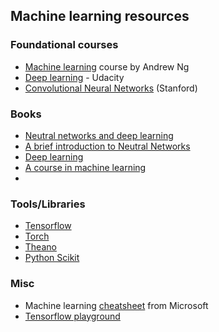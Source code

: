 ## Machine learning resources

### Foundational courses
* [Machine learning](https://www.coursera.org/learn/machine-learning/) course by Andrew Ng
* [Deep learning](https://classroom.udacity.com/courses/ud730) - Udacity
* [Convolutional Neural Networks](http://cs231n.stanford.edu/) (Stanford)

### Books
* [Neutral networks and deep learning](http://neuralnetworksanddeeplearning.com/index.html)
* [A brief introduction to Neutral Networks](http://www.dkriesel.com/en/science/neural_networks)
* [Deep learning](http://www.deeplearningbook.org/)
* [A course in machine learning](http://ciml.info/)
* 


### Tools/Libraries
* [Tensorflow](https://www.tensorflow.org/)
* [Torch](http://torch.ch/)
* [Theano](http://deeplearning.net/software/theano/)
* [Python Scikit](http://scikit-learn.org/stable/)

### Misc
* Machine learning [cheatsheet](https://docs.microsoft.com/en-us/azure/machine-learning/machine-learning-algorithm-cheat-sheet) from Microsoft
* [Tensorflow playground](http://playground.tensorflow.org/#activation=tanh&batchSize=10&dataset=circle&regDataset=reg-plane&learningRate=0.03&regularizationRate=0&noise=0&networkShape=4,2&seed=0.89974&showTestData=false&discretize=false&percTrainData=50&x=true&y=true&xTimesY=false&xSquared=false&ySquared=false&cosX=false&sinX=false&cosY=false&sinY=false&collectStats=false&problem=classification&initZero=false&hideText=false)
